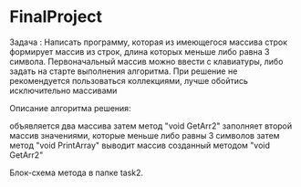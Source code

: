 # FinalProject

Задача :
Написать программу, которая из имеющегося массива строк формирует массив из строк, длина которых меньше либо равна 3 символа. Первоначальный массив можно ввести с клавиатуры, либо задать на старте выполнения алгоритма. При решение не рекомендуется пользоваться коллекциями, лучше обойтись исключительно массивами

Описание алгоритма решения:

объявляется два массива
затем метод "void GetArr2" заполняет второй массив значениями, которые меньше либо равны 3 символов 
затем метод "void PrintArray" выводит массив созданный методом "void GetArr2"

Блок-схема метода в папке task2.














